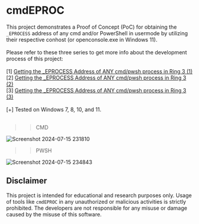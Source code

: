 # cmdEPROC

This project demonstrates a Proof of Concept (PoC) for obtaining the `_EPROCESS` address of any cmd and/or PowerShell in usermode by utilizing their respective conhost (or openconsole.exe in Windows 11).
<br>
<br>
Please refer to these three series to get more info about the development process of this project:
<br>
<br>[1] [Getting the _EPROCESS Address of ANY cmd/pwsh process in Ring 3 (1)](https://medium.com/@hasbi.crypt/getting-the-eprocess-address-of-any-cmd-pwsh-process-in-ring-3-1-0f7c51747097)
<br>[2] [Getting the _EPROCESS Address of ANY cmd/pwsh process in Ring 3 (2)](https://medium.com/@hasbi.crypt/getting-the-eprocess-address-of-any-cmd-pwsh-process-in-ring-3-2-31960caec483)
<br>[3] [Getting the _EPROCESS Address of ANY cmd/pwsh process in Ring 3 (3)](https://medium.com/@hasbi.crypt/getting-the-eprocess-address-of-any-cmd-pwsh-process-in-ring-3-3-664dc216f8e6)
<br>
<br>
[+] Tested on Windows 7, 8, 10, and 11.
<br>
<br>
>> CMD

![Screenshot 2024-07-15 231810](https://github.com/user-attachments/assets/140ae2e7-41f5-4a03-aa22-90d453448b57)

>> PWSH

![Screenshot 2024-07-15 234843](https://github.com/user-attachments/assets/edfdaa2a-689e-4a9b-aeb3-2625b041a3cf)

## Disclaimer

This project is intended for educational and research purposes only. Usage of tools like `cmdEPROC` in any unauthorized or malicious activities is strictly prohibited. The developers are not responsible for any misuse or damage caused by the misuse of this software.
